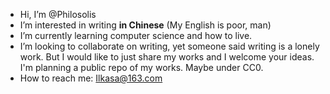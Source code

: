 - Hi, I’m @Philosolis
- I’m interested in writing **in Chinese** (My English is poor, man)
- I’m currently learning computer science and how to live.
- I’m looking to collaborate on writing, yet someone said writing is a lonely work. But I would like to just share my works and I welcome your ideas. I'm planning a public repo of my works. Maybe under CC0.
- How to reach me: Ilkasa@163.com
